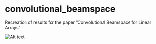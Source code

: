 # convolutional_beamspace
Recreation of results for the paper "Convolutional Beamspace for Linear Arrays"

![Alt text](results/fig6_recreation.jpg)
